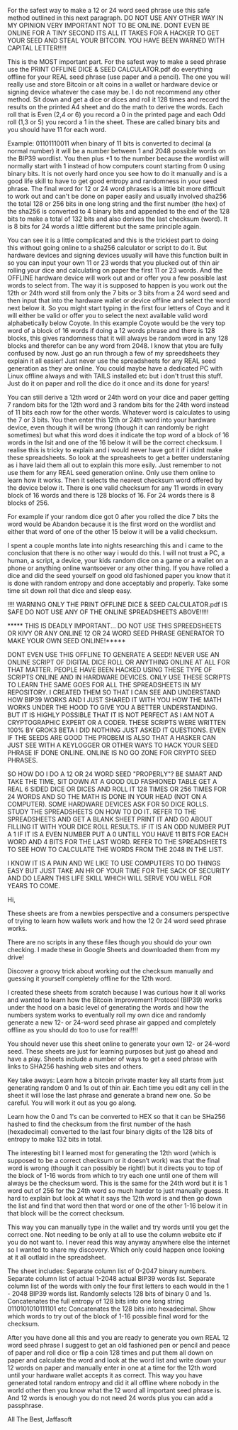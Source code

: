 

For the safest way to make a 12 or 24 word seed phrase use this safe method outlined in this next paragraph. DO NOT USE ANY OTHER WAY IN MY OPINION VERY IMPORTANT NOT TO BE ONLINE. DONT EVEN BE ONLINE FOR A TINY SECOND ITS ALL IT TAKES FOR A HACKER TO GET YOUR SEED AND STEAL YOUR BITCOIN. YOU HAVE BEEN WARNED WITH CAPITAL LETTER!!!!!

This is the MOST important part. For the safest way to make a seed phrase use the PRINT OFFLINE DICE & SEED CALCULATOR.pdf do everything offline for your REAL seed phrase (use paper and a pencil). The one you will really use and store Bitcoin or alt coins in a wallet or hardware device or signing device whatever the case may be. I do not recommend any other method. Sit down and get a dice or dices and roll it 128 times and record the results on the printed A4 sheet and do the math to derive the words. Each roll that is Even (2,4 or 6) you record a 0 in the printed page and each Odd roll (1,3 or 5) you record a 1 in the sheet. These are called binary bits and you should have 11 for each word. 

Example: 01101110011 when binary of 11 bits is converted to decimal (a normal number) it will be a number between 1 and 2048 possible words on the BIP39 wordlist. You then plus +1 to the number because the wordlist will normally start with 1 instead of how computers count starting from 0 using binary bits. It is not overly hard once you see how to do it manually and is a good life skill to have to get good entropy and randomness in your seed phrase. The final word for 12 or 24 word phrases is a little bit more difficult to work out and can't be done on paper easily and usually involved sha256 the total 128 or 256 bits in one long string and the first number (the hex) of the sha256 is converted to 4 binary bits and appended to the end of the 128 bits to make a total of 132 bits and also derives the last checksum (word). It is 8 bits for 24 words a little different but the same principle again. 

You can see it is a little complicated and this is the trickiest part to doing this without going online to a sha256 calculator or script to do it. But hardware devices and signing devices usually will have this function built in so you can input your own 11 or 23 words that you plucked out of thin air rolling your dice and calculating on paper the first 11 or 23 words. And the OFFLINE hardware device will work out and or offer you a few possible last words to select from. The way it is supposed to happen is you work out the 12th or 24th word still from only the 7 bits or 3 bits from a 24 word seed and then input that into the hardware wallet or device offline and select the word next below it. So you might start typing in the first four letters of Coyo and it will either be valid or offer you to select the next available valid word alphabetically below Coyote. In this example Coyote would be the very top word of a block of 16 words if doing a 12 words phrase and there is 128 blocks, this gives randomness that it will always be random word in any 128 blocks and therefor can be any word from 2048. I know that ytou are fully confused by now. Just go an run through a few of my spreedsheets they explain it all easier! Just never use the spreadsheets for any REAL seed generation as they are online. You could maybe have a dedicated PC with Linux offline always and with TAILS installed etc but i don't trust this stuff. Just do it on paper and roll the dice do it once and its done for years! 

You can still derive a 12th word or 24th word on your dice and paper getting 7 random bits for the 12th word and 3 random bits for the 24th word instead of 11 bits each row for the other words. Whatever word is calculates to using the 7 or 3 bits. You then enter this 12th or 24th word into your hardware device, even though it will be wrong (though it can randomly be right sometimes) but what this word does it indicate the top word of a block of 16 words in the lsit and one of the 16 below it will be the correct checksum. I realise this is tricky to explain and i would never have got it if i didnt make these spreadsheets. So look at the spreasheets to get a better understaning as i have laid them all out to explain this more esily. Just remember to not use them for any REAL seed generation online. Only use them online to learn how it works.  Then it selects the nearest checksum word offered by the device below it. There is one valid checksum for any 11 words in every block of 16 words and there is 128 blocks of 16. For 24 words there is 8 blocks of 256. 

For example if your random dice got 0 after you rolled the dice 7 bits the word would be Abandon because it is the first word on the wordlist and either that word of one of the other 15 below it will be a valid checksum. 

I spent a couple months late into nights researching this and i came to the conclusion that there is no other way i would do this. I will not trust a PC, a human, a script, a device, your kids random dice on a game or a wallet on a phone or anything online wantsoever or any other thing. If you have rolled a dice and did the seed yourself on good old fashioned paper you know that it is done with random entropy and done acceptably and properly. Take some time sit down roll that dice and sleep easy.  


!!!! WARNING ONLY THE PRINT OFFLINE DICE & SEED CALCULATOR.pdf IS SAFE DO NOT USE ANY OF THE ONLINE SPREADSHEETS ABOVE!!!!!

***** THIS IS DEADLY IMPORTANT... DO NOT USE THIS SPREEDSHEETS OR KIVY OR ANY ONLINE 12 OR 24 WORD SEED PHRASE GENERATOR TO MAKE YOUR OWN SEED ONLINE!*****


DONT EVEN USE THIS OFFLINE TO GENERATE A SEED!!
NEVER USE AN ONLINE SCRIPT OF DIGITAL DICE ROLL OR ANYTHING ONLINE AT ALL FOR THAT MATTER.
PEOPLE HAVE BEEN HACKED USING THESE TYPE OF SCRIPTS ONLINE AND IN HARDWARE DEVICES. ONLY USE THESE SCRIPTS TO LEARN 
THE SAME GOES FOR ALL THE SPREADSHEETS IN MY REPOSITORY. I CREATED THEM SO THAT I CAN SEE AND UNDERSTAND HOW BIP39 WORKS AND I JUST SHARED IT WITH YOU HOW
THE MATH WORKS UNDER THE HOOD TO GIVE YOU A BETTER UNDERSTANDING. BUT IT IS HIGHLY POSSIBLE THAT IT IS NOT PERFECT
AS I AM NOT A CRYPTOGRAPHIC EXPERT OR A CODER. THESE SCRIPTS WERE WRITTEN 100% BY GROK3 BETA I DID NOTHING JUST ASKED IT QUESTIONS. 
EVEN IF THE SEEDS ARE GOOD THE PROBEM IS ALSO THAT A HASKER CAN JUST SEE WITH A KEYLOGGER OR OTHER WAYS TO HACK YOUR SEED PHRASE IF DONE ONLINE.
ONLINE IS NO GO ZONE FOR CRYPTO SEED PHRASES. 

SO HOW DO I DO A 12 OR 24 WORD SEED "PROPERLY"? 
BE SMART AND TAKE THE TIME, SIT DOWN AT A GOOD OLD FASHIONED TABLE GET A REAL 6 SIDED DICE OR DICES AND ROLL IT
128 TIMES OR 256 TIMES FOR 24 WORDS AND SO THE MATH IS DONE IN YOUR HEAD (NOT ON A COMPUTER). SOME HARDWARE DEVICES ASK FOR 50 DICE ROLLS. 
STUDY THE SPREADSHEETS ON HOW TO DO IT. 
REFER TO THE SPREADSHEETS AND GET A BLANK SHEET PRINT IT AND GO ABOUT FILLING IT WITH YOUR DICE ROLL RESULTS. IF IT IS AN ODD NUMBER 
PUT A 1 IF IT IS A EVEN NUMBER PUT A 0 UNTILL YOU HAVE 11 BITS FOR EACH WORD AND 4 BITS FOR THE LAST WORD. REFER TO THE SPREADSHEETS
TO SEE HOW TO CALCULATE THE WORDS FROM THE 2048 IN THE LIST. 

I KNOW IT IS A PAIN AND WE LIKE TO USE COMPUTERS TO DO THINGS EASY BUT JUST TAKE AN HR OF YOUR TIME FOR THE SACK OF SECURITY AND DO
LEARN THIS LIFE SKILL WHICH WILL SERVE YOU WELL FOR YEARS TO COME. 




Hi, 

These sheets are from a newbies perspective and a consumers perspective of trying to learn how wallets work and how the 12 0r 24 word seed phrase works. 


There are no scripts in any these files though you should do your own checking. I made these in Google Sheets and downloaded them from my drive!


Discover a groovy trick about working out the checksum manually and guessing it yourself completely offline for the 12th word.  

I created these sheets from scratch because I was curious how it all works and wanted to learn how the Bitcoin Improvement Protocol (BIP39) works under the hood on a basic level of generating the words and how the numbers system works to eventually roll my own dice and randomly generate a new 12- or 24-word seed phrase air gapped and completely offline as you should do too to use for real!!!!

You should never use this sheet online to generate your own 12- or 24-word seed. These sheets are just for learning purposes but just go ahead and have a play. Sheets include a number of ways to get a seed phrase with links to SHA256 hashing web sites and others. 


Key take aways:
Learn how a bitcoin private master key all starts from just generating random 0 and 1s out of thin air.
Each time you edit any cell in the sheet it will lose the last phrase and generate a brand new one. So be careful. You will work it out as you go along. 

Learn how the 0 and 1's can be converted to HEX so that it can be SHa256 hashed to find the checksum from the first number of the hash (hexadecimal) converted to the last four binary digits of the 128 bits of entropy to make 132 bits in total.

The interesting bit I learned most for generating the 12th word (which is supposed to be a correct checksum or it doesn’t work) was that the final word is wrong (though it can possibly be right!) but it directs
you to top of the block of 1-16 words from which to try each one until one of them will always be the checksum word. This is the same for the 24th word but it is 1 word out of 256 for the 24th word so much harder 
to just manually guess. It hard to explain but look at what it says the 12th word is and then go down the list and find that word then that word or one of the other 1-16 below it in that block will be the 
correct checksum. 

This way you can manually type in the wallet and try words until you get the correct one. Not needing to be only at all to use the column website etc if you do not want to. I never read this 
way anyway anywhere else the internet so I wanted to share my discovery. Which only could happen once looking at it all outlaid in the spreadsheet. 


The sheet includes:
Separate column list of 0-2047 binary numbers.
Separate column list of actual 1-2048 actual BIP39 words list.
Separate column list of the words with only the four first letters to each would in the 1 - 2048 BIP39 words list. 
Randomly selects 128 bits of binary 0 and 1s.
Concatenates the full entropy of 128 bits into one long string 0110101010111101 etc 
Concatenates the 128 bits into hexadecimal.
Show which words to try out of the block of 1-16 possible final word for the checksum. 


After you have done all this and you are ready to generate you own REAL 12 word seed phrase I suggest to get an old fashioned
pen or pencil and peace of paper and roll dice or flip a coin 128 times and put them all down on paper and calculate the word and 
look at the word list and write down your 12 words on paper and manually enter in one at a time for the 12th word until your hardware 
wallet accepts it as correct. This way you have generated total random entropy and did it all offline where nobody in the world 
other then you know what the 12 word all important seed phrase is. And 12 words is enough you do not need 24 words plus you can add a passphrase.



All The Best,
Jaffasoft 


